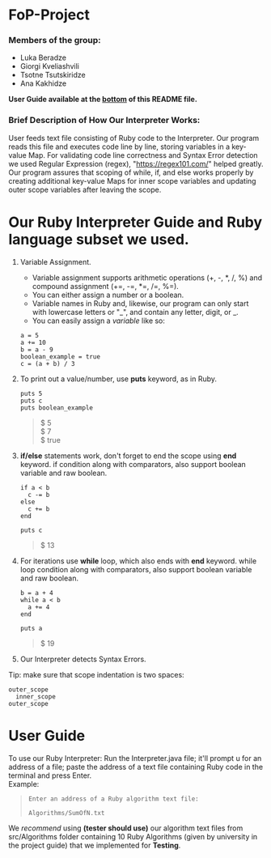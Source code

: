 # FoP-Project

### Members of the group:
- Luka Beradze
- Giorgi Kveliashvili
- Tsotne Tsutskiridze
- Ana Kakhidze
  
    
__User Guide available at the [bottom](#user-guide) of this README file.__

### Brief Description of How Our Interpreter Works:  
User feeds text file consisting of Ruby code to the Interpreter. Our program reads this file and executes code line by line, storing variables in a key-value Map. For validating code line correctness and Syntax Error detection we used Regular Expression (regex), "https://regex101.com/" helped greatly. Our program assures that scoping of while, if, and else works properly by creating additional key-value Maps for inner scope variables and updating outer scope variables after leaving the scope.

# Our Ruby Interpreter Guide and Ruby language subset we used.
1. Variable Assignment.
   - Variable assignment supports arithmetic operations (+, -, *, /, %) and compound assignment (+=, -=, *=, /=, %=).
   - You can either assign a number or a boolean.
   - Variable names in Ruby and, likewise, our program can only start with lowercase letters or "_", and contain any letter, digit, or _.
   - You can easily assign a *variable* like so:  
   ```
   a = 5  
   a += 10
   b = a - 9
   boolean_example = true
   c = (a + b) / 3
   ```
2. To print out a value/number, use **puts** keyword, as in Ruby.  
   ```  
   puts 5
   puts c
   puts boolean_example 
   ```
   > $ 5  
   > $ 7  
   > $ true
    
3. **if/else** statements work, don't forget to end the scope using **end** keyword. if condition along with comparators, also support boolean variable and raw boolean.
   ```
   if a < b  
     c -= b
   else
     c += b
   end

   puts c
   ```
   > $ 13
4. For iterations use **while** loop, which also ends with **end** keyword. while loop condition along with comparators, also support boolean variable and raw boolean.
   ```
   b = a + 4
   while a < b
     a += 4
   end

   puts a
   ```
   > $ 19
5. Our Interpreter detects Syntax Errors.
     
Tip: make sure that scope indentation is two spaces:  
```
outer_scope
  inner_scope
outer_scope
```

# User Guide
To use our Ruby Interpreter: Run the Interpreter.java file; it'll prompt u for an address of a file; paste the address of a text file containing Ruby code in the terminal and press Enter.  
Example:
> ` Enter an address of a Ruby algorithm text file: `
> 
> ` Algorithms/SumOfN.txt `
  
We *recommend* using **(tester should use)** our algorithm text files from src/Algorithms folder containing 10 Ruby Algorithms (given by university in the project guide) that we implemented for **Testing**.
   
